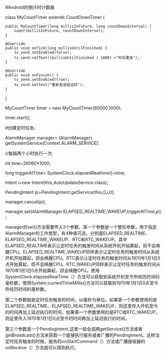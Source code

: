 #Android的倒计时计数器

class MyCountTimer extends CountDownTimer {

    public MyCountTimer(long millisInFuture, long countDownInterval) {
        super(millisInFuture, countDownInterval);
    }
    
    @Override
    public void onTick(long millisUntilFinished) {
        tv_send.setEnabled(false);
        tv_send.setText((millisUntilFinished / 1000) +"秒后重发");
    }
    
    @Override
    public void onFinish() {
        tv_send.setEnabled(true);
        tv_send.setText("重新发送验证码");
    }
    
}

MyCountTimer  timer = new MyCountTimer(60000,1000);

timer.start();






#创建定时任务;

AlarmManager manager= (AlarmManager) getSystemService(Context.ALARM_SERVICE);

//每隔两个小时执行一次;

int time=2*60*60*1000;

long triggerAtTime= SystemClock.elapsedRealtime()+time;

Intent i=new Intent(this,AutoUpdateService.class);

PendingIntent pi=PendingIntent.getService(this,0,i,0);

manager.cancel(pi);

manager.set(AlarmManager.ELAPSED_REALTIME_WAKEUP,triggerAtTime,pi);

manager的set()方法需要传入3个参数，第一个参数是一个整形参数，用于指定AlarmManager的工作类型，有4种值可选，分别是ELAPSED_REALTIME、ELAPSED_REALTIME_WAKEUP、RTC和RTC_WAKEUP。其中ELAPSED_REALTIME表示让定时任务的触发时间从系统开机开始算起，但不会唤醒CPU。ELAPSED_REALTIME_WAKEUP同样表示让定时任务的触发时间从系统开机开始算起，但会唤醒CPU。RTC表示让定时任务的触发时间从1970年1月1日0点开始算起，但不会唤醒CPU。RTC_WAKEUP同样表示让定时任务的触发时间从1970年1月1日0点开始算起，但会唤醒CPU。使用SystemClock.elapsedRealTime（）方法可以获取到系统开机至今所经历时间的毫秒数，使用System.currentTimeMillis()方法可以获取到1970年1月1日0点至今所经历时间的毫秒数。

第二个参数就是定时任务触发的时间，以毫秒为单位。如果第一个参数使用的是ELAPSED_REALTIME、ELAPSED_REALTIME_WAKEUP，则这里传入开机至今的时间再加上延迟执行的时间。如果第一个参数使用的是RTC或RTC_WAKEUP，则这里传入1970年1月1日0点至今的时间再加上延迟执行的时间。

第三个参数是一个PendingIntent,这里一般会调用getService()方法或者getBroadcast()方法来获取一个能够执行服务或者广播的PendingIntent。这样当定时任务触发的时候，服务的onStartCommand（）方法或广播接收器的onReceive（）方法就可以得到执行。
